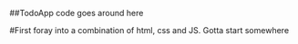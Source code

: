##TodoApp code goes around here

#First foray into a combination of html, css and JS. Gotta start somewhere
